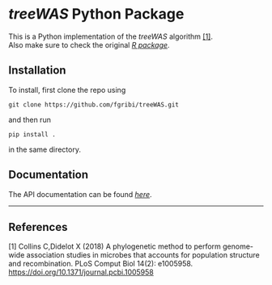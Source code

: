 # *treeWAS* Python Package

This is a Python implementation of the *treeWAS* algorithm [[1]](#1).  
Also make sure to check the original *[R package](https://github.com/caitiecollins/treeWAS/)*.

## Installation

To install, first clone the repo using
```
git clone https://github.com/fgribi/treeWAS.git
```
and then run
```
pip install .
```
in the same directory.

## Documentation

The API documentation can be found *[here](https://fgribi.github.io/treeWAS/)*.

----
## References
<a id="1">[1]</a>  Collins C,Didelot X (2018) A phylogenetic method to perform genome-wide association studies in microbes that accounts for population structure and recombination.
 PLoS Comput Biol 14(2): e1005958. https://doi.org/10.1371/journal.pcbi.1005958
